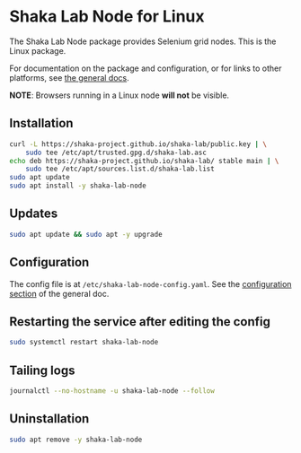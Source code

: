 # Shaka Lab Node for Linux

The Shaka Lab Node package provides Selenium grid nodes.
This is the Linux package.

For documentation on the package and configuration, or for links to other
platforms, see [the general docs](../README.md#readme).

**NOTE**: Browsers running in a Linux node **will not** be visible.

## Installation

```sh
curl -L https://shaka-project.github.io/shaka-lab/public.key | \
    sudo tee /etc/apt/trusted.gpg.d/shaka-lab.asc
echo deb https://shaka-project.github.io/shaka-lab/ stable main | \
    sudo tee /etc/apt/sources.list.d/shaka-lab.list
sudo apt update
sudo apt install -y shaka-lab-node
```

## Updates

```sh
sudo apt update && sudo apt -y upgrade
```

## Configuration

The config file is at `/etc/shaka-lab-node-config.yaml`.
See the [configuration section](../README.md#configuration) of the general doc.

## Restarting the service after editing the config

```sh
sudo systemctl restart shaka-lab-node
```

## Tailing logs

```sh
journalctl --no-hostname -u shaka-lab-node --follow
```

## Uninstallation

```sh
sudo apt remove -y shaka-lab-node
```
